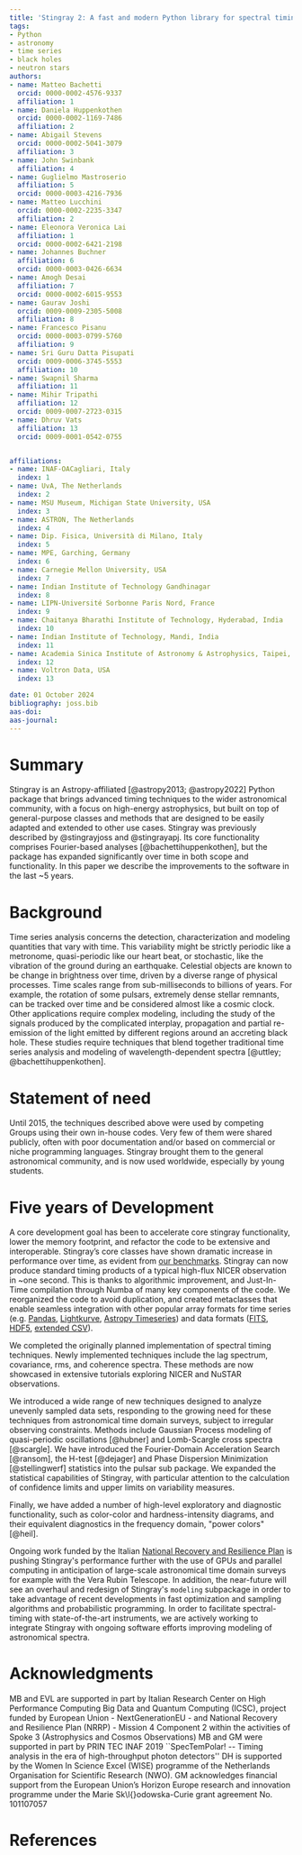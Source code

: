 ```yaml
---
title: 'Stingray 2: A fast and modern Python library for spectral timing'
tags:
- Python
- astronomy
- time series
- black holes
- neutron stars
authors:
- name: Matteo Bachetti
  orcid: 0000-0002-4576-9337
  affiliation: 1
- name: Daniela Huppenkothen
  orcid: 0000-0002-1169-7486
  affiliation: 2
- name: Abigail Stevens
  orcid: 0000-0002-5041-3079
  affiliation: 3
- name: John Swinbank
  affiliation: 4
- name: Guglielmo Mastroserio
  affiliation: 5
  orcid: 0000-0003-4216-7936
- name: Matteo Lucchini
  orcid: 0000-0002-2235-3347
  affiliation: 2
- name: Eleonora Veronica Lai
  affiliation: 1
  orcid: 0000-0002-6421-2198
- name: Johannes Buchner
  affiliation: 6
  orcid: 0000-0003-0426-6634
- name: Amogh Desai
  affiliation: 7
  orcid: 0000-0002-6015-9553
- name: Gaurav Joshi
  orcid: 0009-0009-2305-5008
  affiliation: 8
- name: Francesco Pisanu
  orcid: 0000-0003-0799-5760
  affiliation: 9
- name: Sri Guru Datta Pisupati
  orcid: 0009-0006-3745-5553
  affiliation: 10
- name: Swapnil Sharma
  affiliation: 11
- name: Mihir Tripathi
  affiliation: 12
  orcid: 0009-0007-2723-0315
- name: Dhruv Vats
  affiliation: 13
  orcid: 0009-0001-0542-0755


affiliations:
- name: INAF-OACagliari, Italy
  index: 1
- name: UvA, The Netherlands
  index: 2
- name: MSU Museum, Michigan State University, USA
  index: 3
- name: ASTRON, The Netherlands
  index: 4
- name: Dip. Fisica, Università di Milano, Italy
  index: 5
- name: MPE, Garching, Germany
  index: 6
- name: Carnegie Mellon University, USA
  index: 7
- name: Indian Institute of Technology Gandhinagar
  index: 8
- name: LIPN-Université Sorbonne Paris Nord, France
  index: 9
- name: Chaitanya Bharathi Institute of Technology, Hyderabad, India
  index: 10
- name: Indian Institute of Technology, Mandi, India
  index: 11
- name: Academia Sinica Institute of Astronomy & Astrophysics, Taipei, Taiwan, R.O.C.
  index: 12
- name: Voltron Data, USA
  index: 13

date: 01 October 2024
bibliography: joss.bib
aas-doi:
aas-journal:
---
```


# Summary

Stingray is an Astropy-affiliated [@astropy2013; @astropy2022] Python package that brings advanced timing techniques to the wider astronomical community, with a focus on high-energy astrophysics, but built on top of general-purpose classes and methods that are designed to be easily adapted and extended to other use cases.
Stingray was previously described by @stingrayjoss and @stingrayapj. Its core functionality comprises Fourier-based analyses [@bachettihuppenkothen], but the package has expanded significantly over time in both scope and functionality. In this paper we describe the improvements to the software in the last ~5 years.

# Background

Time series analysis concerns the detection, characterization and modeling quantities that vary with time.
This variability might be strictly periodic like a metronome, quasi-periodic like our heart beat, or stochastic, like the vibration of the ground during an earthquake.
Celestial objects are known to be change in brightness over time, driven by a diverse range of physical processes. Time scales range from sub-milliseconds to billions of years.
For example, the rotation of some pulsars, extremely dense stellar remnants, can be tracked over time and be considered almost like a cosmic clock. Other applications require complex modeling, including the study of the signals produced by the complicated interplay, propagation and partial re-emission of the light emitted by different regions around an accreting black hole. These studies require techniques that blend together traditional time series analysis and modeling of wavelength-dependent spectra [@uttley; @bachettihuppenkothen].

# Statement of need
Until 2015, the techniques described above were used by competing Groups using their own in-house codes. Very few of them were shared publicly, often with poor documentation and/or based on commercial or niche programming languages. Stingray brought them to the general astronomical community, and is now used worldwide, especially by young students.

# Five years of Development
A core development goal has been to accelerate core stingray functionality, lower the memory footprint, and refactor the code to be extensive and interoperable.
Stingray’s core classes have shown dramatic increase in performance over time, as evident from [our benchmarks](https://stingray.science/stingray-benchmarks/). Stingray can now produce standard timing products
of a typical high-flux NICER observation in ~one second. This is thanks to algorithmic improvement, and Just-In-Time compilation through Numba of many key components of the code. We reorganized the code to avoid duplication,
and created metaclasses that enable seamless integration with other popular array formats for time series (e.g. [Pandas](https://pandas.pydata.org/), [Lightkurve](https://docs.lightkurve.org/), [Astropy Timeseries](https://docs.astropy.org/en/stable/timeseries/index.html)) and data formats ([FITS](), [HDF5](https://www.hdfgroup.org/solutions/hdf5/), [extended CSV](https://docs.astropy.org/en/stable/io/ascii/ecsv.html)).

We completed the originally planned implementation of spectral timing techniques. Newly implemented techniques include the lag spectrum, covariance, rms, and coherence spectra. These methods are now showcased in extensive tutorials exploring NICER and NuSTAR observations.

We introduced a wide range of new techniques designed to analyze unevenly sampled data sets, responding to the growing need for these techniques from astronomical time domain surveys, subject to irregular observing constraints. Methods include Gaussian Process modeling of quasi-periodic oscillations [@hubner] and Lomb-Scargle cross spectra [@scargle]. We have introduced the Fourier-Domain Acceleration Search [@ransom], the H-test [@dejager] and Phase Dispersion Minimization  [@stellingwerf] statistics into the pulsar sub package.
We expanded the statistical capabilities of Stingray,
with particular attention to the calculation of confidence limits and upper limits on variability measures.

Finally, we have added a number of high-level exploratory and diagnostic functionality, such as color-color and hardness-intensity diagrams, and their equivalent diagnostics in the frequency domain, "power colors" [@heil].

Ongoing work funded by the Italian [National Recovery and Resilience Plan](https://www.mef.gov.it/en/focus/The-National-Recovery-and-Resilience-Plan-NRRP/) is pushing Stingray's performance further with the use of GPUs and parallel computing in anticipation of large-scale astronomical time domain surveys for example with the Vera Rubin Telescope. In addition, the near-future will see an overhaul and redesign of Stingray's `modeling` subpackage in order to take advantage of recent developments in fast optimization and sampling algorithms and probabilistic programming. In order to facilitate spectral-timing with state-of-the-art instruments, we are actively working to integrate Stingray with ongoing software efforts improving modeling of astronomical spectra.

# Acknowledgments
MB and EVL are supported in part by Italian Research Center on High Performance Computing Big Data and Quantum Computing (ICSC), project funded by European Union - NextGenerationEU - and National
Recovery and Resilience Plan (NRRP) - Mission 4 Component 2 within the activities of Spoke 3
(Astrophysics and Cosmos Observations)
MB and GM were supported in part by PRIN TEC INAF 2019 ``SpecTemPolar! -- Timing analysis in the era of high-throughput photon detectors''
DH is supported by the Women In Science Excel (WISE) programme of the Netherlands Organisation for Scientific Research (NWO).
GM acknowledges financial support from the European Union’s Horizon Europe research and innovation programme under the Marie Sk\l{}odowska-Curie grant agreement No. 101107057
# References
